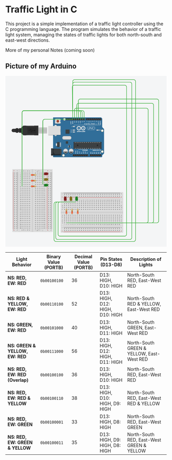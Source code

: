 # Traffic Light in C

This project is a simple implementation of a traffic light controller using the C programming language. The program simulates the behavior of a traffic light system, managing the states of traffic lights for both north-south and east-west directions.

More of my personal Notes (coming soon)

## Picture of my Arduino

![Traffic Light Simulation](./trafficLight.png)

| Light Behavior                     | Binary Value (PORTB) | Decimal Value (PORTB) | Pin States (D13-D8)      | Description of Lights                          |
|------------------------------------|-----------------------|------------------------|--------------------------|------------------------------------------------|
| **NS: RED, EW: RED**               | `0b00100100`          | 36                     | D13: HIGH, D10: HIGH     | North-South RED, East-West RED                |
| **NS: RED & YELLOW, EW: RED**      | `0b00110100`          | 52                     | D13: HIGH, D12: HIGH, D10: HIGH | North-South RED & YELLOW, East-West RED       |
| **NS: GREEN, EW: RED**             | `0b00101000`          | 40                     | D13: HIGH, D11: HIGH     | North-South GREEN, East-West RED              |
| **NS: GREEN & YELLOW, EW: RED**    | `0b00111000`          | 56                     | D13: HIGH, D12: HIGH, D11: HIGH | North-South GREEN & YELLOW, East-West RED    |
| **NS: RED, EW: RED (Overlap)**     | `0b00100100`          | 36                     | D13: HIGH, D10: HIGH     | North-South RED, East-West RED                |
| **NS: RED, EW: RED & YELLOW**      | `0b00100110`          | 38                     | D13: HIGH, D10: HIGH, D9: HIGH | North-South RED, East-West RED & YELLOW       |
| **NS: RED, EW: GREEN**             | `0b00100001`          | 33                     | D13: HIGH, D8: HIGH      | North-South RED, East-West GREEN              |
| **NS: RED, EW: GREEN & YELLOW**    | `0b00100011`          | 35                     | D13: HIGH, D9: HIGH, D8: HIGH | North-South RED, East-West GREEN & YELLOW    |
